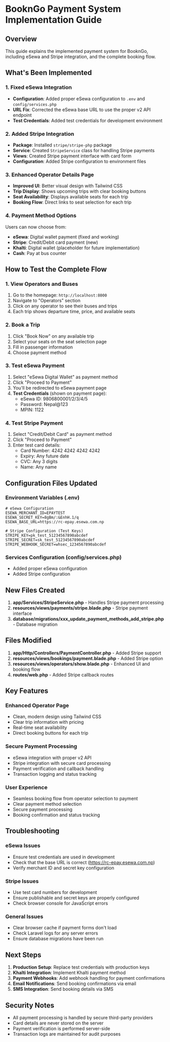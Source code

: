 # BooknGo Payment System Implementation Guide

## Overview
This guide explains the implemented payment system for BooknGo, including eSewa and Stripe integration, and the complete booking flow.

## What's Been Implemented

### 1. Fixed eSewa Integration
- **Configuration**: Added proper eSewa configuration to `.env` and `config/services.php`
- **URL Fix**: Corrected the eSewa base URL to use the proper v2 API endpoint
- **Test Credentials**: Added test credentials for development environment

### 2. Added Stripe Integration
- **Package**: Installed `stripe/stripe-php` package
- **Service**: Created `StripeService` class for handling Stripe payments
- **Views**: Created Stripe payment interface with card form
- **Configuration**: Added Stripe configuration to environment files

### 3. Enhanced Operator Details Page
- **Improved UI**: Better visual design with Tailwind CSS
- **Trip Display**: Shows upcoming trips with clear booking buttons
- **Seat Availability**: Displays available seats for each trip
- **Booking Flow**: Direct links to seat selection for each trip

### 4. Payment Method Options
Users can now choose from:
- **eSewa**: Digital wallet payment (fixed and working)
- **Stripe**: Credit/Debit card payment (new)
- **Khalti**: Digital wallet (placeholder for future implementation)
- **Cash**: Pay at bus counter

## How to Test the Complete Flow

### 1. View Operators and Buses
1. Go to the homepage: `http://localhost:8000`
2. Navigate to "Operators" section
3. Click on any operator to see their buses and trips
4. Each trip shows departure time, price, and available seats

### 2. Book a Trip
1. Click "Book Now" on any available trip
2. Select your seats on the seat selection page
3. Fill in passenger information
4. Choose payment method

### 3. Test eSewa Payment
1. Select "eSewa Digital Wallet" as payment method
2. Click "Proceed to Payment"
3. You'll be redirected to eSewa payment page
4. **Test Credentials** (shown on payment page):
   - eSewa ID: 9806800001/2/3/4/5
   - Password: Nepal@123
   - MPIN: 1122

### 4. Test Stripe Payment
1. Select "Credit/Debit Card" as payment method
2. Click "Proceed to Payment"
3. Enter test card details:
   - Card Number: 4242 4242 4242 4242
   - Expiry: Any future date
   - CVC: Any 3 digits
   - Name: Any name

## Configuration Files Updated

### Environment Variables (.env)
```env
# eSewa Configuration
ESEWA_MERCHANT_ID=EPAYTEST
ESEWA_SECRET_KEY=8gBm/:&EnhH.1/q
ESEWA_BASE_URL=https://rc-epay.esewa.com.np

# Stripe Configuration (Test Keys)
STRIPE_KEY=pk_test_51234567890abcdef
STRIPE_SECRET=sk_test_51234567890abcdef
STRIPE_WEBHOOK_SECRET=whsec_1234567890abcdef
```

### Services Configuration (config/services.php)
- Added proper eSewa configuration
- Added Stripe configuration

## New Files Created

1. **app/Services/StripeService.php** - Handles Stripe payment processing
2. **resources/views/payments/stripe.blade.php** - Stripe payment interface
3. **database/migrations/xxx_update_payment_methods_add_stripe.php** - Database migration

## Files Modified

1. **app/Http/Controllers/PaymentController.php** - Added Stripe support
2. **resources/views/bookings/payment.blade.php** - Added Stripe option
3. **resources/views/operators/show.blade.php** - Enhanced UI and booking flow
4. **routes/web.php** - Added Stripe callback routes

## Key Features

### Enhanced Operator Page
- Clean, modern design using Tailwind CSS
- Clear trip information with pricing
- Real-time seat availability
- Direct booking buttons for each trip

### Secure Payment Processing
- eSewa integration with proper v2 API
- Stripe integration with secure card processing
- Payment verification and callback handling
- Transaction logging and status tracking

### User Experience
- Seamless booking flow from operator selection to payment
- Clear payment method selection
- Secure payment processing
- Booking confirmation and status tracking

## Troubleshooting

### eSewa Issues
- Ensure test credentials are used in development
- Check that the base URL is correct (https://rc-epay.esewa.com.np)
- Verify merchant ID and secret key configuration

### Stripe Issues
- Use test card numbers for development
- Ensure publishable and secret keys are properly configured
- Check browser console for JavaScript errors

### General Issues
- Clear browser cache if payment forms don't load
- Check Laravel logs for any server errors
- Ensure database migrations have been run

## Next Steps

1. **Production Setup**: Replace test credentials with production keys
2. **Khalti Integration**: Implement Khalti payment method
3. **Payment Webhooks**: Add webhook handling for payment confirmations
4. **Email Notifications**: Send booking confirmations via email
5. **SMS Integration**: Send booking details via SMS

## Security Notes

- All payment processing is handled by secure third-party providers
- Card details are never stored on the server
- Payment verification is performed server-side
- Transaction logs are maintained for audit purposes
